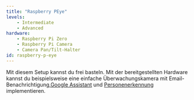 ```yaml
---
title: "Raspberry PEye"
levels:
    - Intermediate
    - Advanced
hardware:
    - Raspberry Pi Zero
    - Raspberry Pi Camera
    - Camera Pan/Tilt-Halter
id: raspberry-p-eye
---
```

Mit diesem Setup kannst du frei basteln. 
Mit der bereitgestellten Hardware kannst du beispielsweise eine einfache Überwachungskamera mit Email-Benachrichtigung,[Google Assistant](https://pimylifeup.com/raspberry-pi-google-assistant/) und [Personenerkennung](https://www.hackster.io/mjrobot/real-time-face-recognition-an-end-to-end-project-a10826) implementieren.
